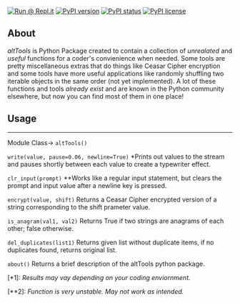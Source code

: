 [![Run @ Repl.it](https://repl.it/badge/github/MasterGlasses76/altTools)](https://repl.it/github/MasterGlasses76/altTools)
[![PyPI version](https://img.shields.io/pypi/v/altTools.svg)](https://pypi.python.org/pypi/altTools/)
[![PyPI status](https://img.shields.io/pypi/status/altTools.svg)](https://pypi.python.org/pypi/altTools/)
[![PyPI license](https://img.shields.io/pypi/l/altTools.svg)](https://pypi.python.org/pypi/altTools/)

## About

*altTools*  is Python Package created to contain a collection of *unrealated* and *useful* functions for a coder's convienience when needed. Some tools are pretty miscellaneous extras that do things like Ceasar Cipher encryption and some tools have more useful applications like randomly shuffling two iterable objects in the same order (not yet implemented). A lot of these functions and tools *already exist* and are known in the Python community elsewhere, but now you can find most of them in one place!

## Usage
---
Module Class-> `altTools()`

`write(value, pause=0.06, newline=True)` *Prints out values to the stream and pauses shortly between each value to create a typewriter effect.

`clr_input(prompt)` **Works like a regular input statement, but clears the prompt and input value after a newline key is pressed.

`encrypt(value, shift)` Returns a Ceasar Cipher encrypted version of a string corresponding to the shift prameter value.

`is_anagram(val1, val2)` Returns True if two strings are anagrams of each other; false otherwise.

`del_duplicates(list1)` Returns given list without duplicate items, if no duplicates found, returns original list.

`about()` Returns a brief description of the altTools python package.


[*1]: *Results may vay depending on your coding enviornment.*

[**2]: *Function is very unstable. May not work as intended.*
